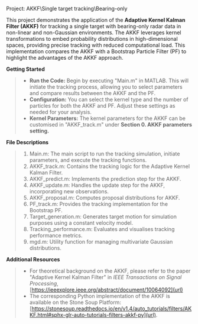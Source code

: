 Project:  AKKF\Single target tracking\Bearing-only 

This project demonstrates the application of the **Adaptive Kernel Kalman Filter (AKKF)** for tracking a single target with bearing-only radar data in non-linear and non-Gaussian environments. The AKKF leverages kernel transformations to embed probability distributions in high-dimensional spaces, providing precise tracking with reduced computational load. This implementation compares the AKKF with a Bootstrap Particle Filter (PF) to highlight the advantages of the AKKF approach.

**Getting Started**
> -  **Run the Code:** Begin by executing "Main.m"  in MATLAB. This will initiate the tracking process, allowing you to select parameters and compare results between the AKKF and the PF.
> -  **Configuration:** You can select the kernel type and the number of particles for both the AKKF and PF. Adjust these settings as needed for your analysis.
> -  **Kernel Parameters:** The kernel parameters for the AKKF can be customised in "AKKF_track.m" under **Section 0. AKKF parameters setting.**

**File Descriptions**

> 1. Main.m: The main script to run the tracking simulation, initiate parameters, and execute the tracking functions.
> 2. AKKF_track.m: Contains the tracking logic for the Adaptive Kernel Kalman Filter.
> 3. AKKF_predict.m: Implements the prediction step for the AKKF.
> 4. AKKF_update.m: Handles the update step for the AKKF, incorporating new observations.
> 5. AKKF_proposal.m: Computes proposal distributions for AKKF.
> 6. PF_track.m: Provides the tracking implementation for the Bootstrap PF.
> 7. Target_generation.m: Generates target motion for simulation purposes using a constant velocity model.
> 8. Tracking_performance.m: Evaluates and visualises tracking performance metrics.
> 9. mgd.m: Utility function for managing multivariate Gaussian distributions.


**Additional Resources**

> - For theoretical background on the AKKF, please refer to the paper "Adaptive Kernel Kalman Filter" in _IEEE Transactions on Signal Processing_, [https://ieeexplore.ieee.org/abstract/document/10064092](url)
> - The corresponding Python implementation of the AKKF is available on the Stone Soup Platform: [https://stonesoup.readthedocs.io/en/v1.4/auto_tutorials/filters/AKKF.html#sphx-glr-auto-tutorials-filters-akkf-py](url). 
